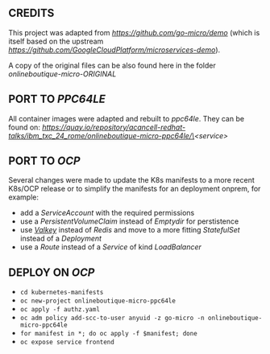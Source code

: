 ## CREDITS

This project was adapted from _https://github.com/go-micro/demo_ (which is itself based on the upstream _https://github.com/GoogleCloudPlatform/microservices-demo_).

A copy of the original files can be also found here in the folder _onlineboutique-micro-ORIGINAL_

## PORT TO _PPC64LE_

All container images were adapted and rebuilt to _ppc64le_. They can be found on: _https://quay.io/repository/acancell-redhat-talks/ibm_txc_24_rome/onlineboutique-micro-ppc64le/\<service\>_

## PORT TO _OCP_

Several changes were made to update the K8s manifests to a more recent K8s/OCP release or to simplify the manifests for an deployment onprem, for example:
- add a _ServiceAccount_ with the required permissions
- use a _PersistentVolumeClaim_ instead of _Emptydir_ for perstistence
- use _[Valkey](https://github.com/valkey-io/valkey)_ instead of _Redis_ and move to a more fitting _StatefulSet_ instead of a _Deployment_
- use a _Route_ instead of a _Service_ of kind _LoadBalancer_

## DEPLOY ON _OCP_

- `cd kubernetes-manifests`
- `oc new-project onlineboutique-micro-ppc64le`
- `oc apply -f authz.yaml`
- `oc adm policy add-scc-to-user anyuid -z go-micro -n onlineboutique-micro-ppc64le`
- `for manifest in *; do oc apply -f $manifest; done`
- `oc expose service frontend`
